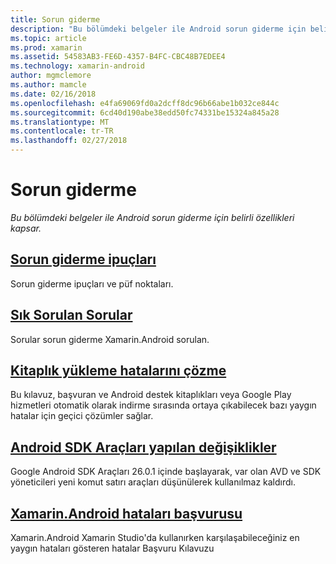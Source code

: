 ```yaml
---
title: Sorun giderme
description: "Bu bölümdeki belgeler ile Android sorun giderme için belirli özellikleri kapsar."
ms.topic: article
ms.prod: xamarin
ms.assetid: 54583AB3-FE6D-4357-B4FC-CBC48B7EDEE4
ms.technology: xamarin-android
author: mgmclemore
ms.author: mamcle
ms.date: 02/16/2018
ms.openlocfilehash: e4fa69069fd0a2dcff8dc96b66abe1b032ce844c
ms.sourcegitcommit: 6cd40d190abe38edd50fc74331be15324a845a28
ms.translationtype: MT
ms.contentlocale: tr-TR
ms.lasthandoff: 02/27/2018
---
```

# <a name="troubleshooting"></a>Sorun giderme

_Bu bölümdeki belgeler ile Android sorun giderme için belirli özellikleri kapsar._

<a name="Troubleshooting" />

## <a name="troubleshooting-tipsandroidtroubleshootingtroubleshootingmd"></a>[Sorun giderme ipuçları](~/android/troubleshooting/troubleshooting.md)

Sorun giderme ipuçları ve püf noktaları.

<a name="faq" />

## <a name="frequently-asked-questionsquestionsindexmd"></a>[Sık Sorulan Sorular](questions/index.md)

Sorular sorun giderme Xamarin.Android sorulan.

<a name="resolving_library_installation_errors" />

## <a name="resolving-library-installation-errorsandroidtroubleshootingresolving-library-installation-errorsmd"></a>[Kitaplık yükleme hatalarını çözme](~/android/troubleshooting/resolving-library-installation-errors.md)

Bu kılavuz, başvuran ve Android destek kitaplıkları veya Google Play hizmetleri otomatik olarak indirme sırasında ortaya çıkabilecek bazı yaygın hatalar için geçici çözümler sağlar.

<a name="tooling_changes" />

## <a name="changes-to-the-android-sdk-toolingandroidtroubleshootingsdk-cli-tooling-changesmd"></a>[Android SDK Araçları yapılan değişiklikler](~/android/troubleshooting/sdk-cli-tooling-changes.md)

Google Android SDK Araçları 26.0.1 içinde başlayarak, var olan AVD ve SDK yöneticileri yeni komut satırı araçları düşünülerek kullanılmaz kaldırdı.

<a name="Xamarin_Android_Errors_Reference" />

## <a name="xamarinandroid-errors-referenceandroidtroubleshootingerrorsmd"></a>[Xamarin.Android hataları başvurusu](~/android/troubleshooting/errors.md)

Xamarin.Android Xamarin Studio'da kullanırken karşılaşabileceğiniz en yaygın hataları gösteren hatalar Başvuru Kılavuzu

